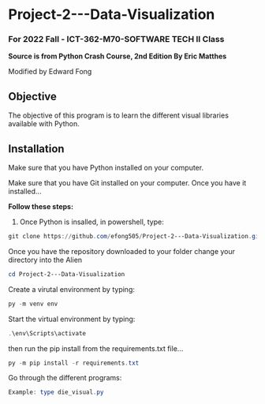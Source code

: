 # Project-2---Data-Visualization

### For 2022 Fall - ICT-362-M70-SOFTWARE TECH II Class
**Source is from Python Crash Course, 2nd Edition By Eric Matthes**

Modified by Edward Fong

## Objective
The objective of this program is to learn the different visual libraries available with Python.

## Installation
Make sure that you have Python installed on your computer. 

Make sure that you have Git installed on your computer. Once you have it installed...

**Follow these steps:**
1. Once Python is insalled, in powershell, type:

```powershell
git clone https://github.com/efong505/Project-2---Data-Visualization.git
```
Once you have the repository downloaded to your folder change your directory into the Alien

```powershell
cd Project-2---Data-Visualization
```

Create a virutal environment by typing:
```powershell
py -m venv env
```

Start the virtual environment by typing:

```powershell
.\env\Scripts\activate
```
then run the pip install from the requirements.txt file...
```powershell
py -m pip install -r requirements.txt
```
Go through the different programs:
```powershell
Example: type die_visual.py
```

